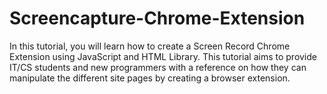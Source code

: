 # Screencapture-Chrome-Extension

In this tutorial, you will learn how to create a Screen Record Chrome Extension using JavaScript and HTML Library. This tutorial aims to provide IT/CS students and new programmers with a reference on how they can manipulate the different site pages by creating a browser extension.

